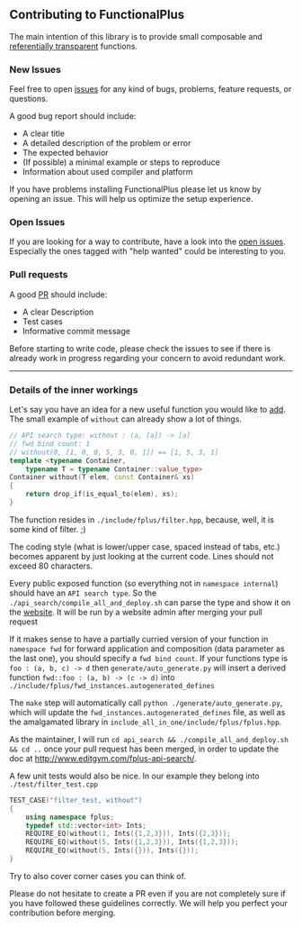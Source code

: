 ## Contributing to FunctionalPlus

The main intention of this library is to provide small composable and [referentially transparent](https://en.wikipedia.org/wiki/Referential_transparency) functions.


### New Issues

Feel free to open [issues](https://github.com/Dobiasd/FunctionalPlus/issues) for any kind of bugs, problems, feature requests, or questions.

A good bug report should include:

- A clear title
- A detailed description of the problem or error
- The expected behavior
- (If possible) a minimal example or steps to reproduce
- Information about used compiler and platform

If you have problems installing FunctionalPlus please let us know by opening an issue. This will help us optimize the setup experience.


### Open Issues

If you are looking for a way to contribute, have a look into the [open issues](https://github.com/Dobiasd/FunctionalPlus/issues). Especially the ones tagged with "help wanted" could be interesting to you.


### Pull requests

A good [PR](https://github.com/Dobiasd/FunctionalPlus/pulls) should include:

- A clear Description
- Test cases
- Informative commit message

Before starting to write code, please check the issues to see if there is already work in progress regarding your concern to avoid redundant work.

------------------------

### Details of the inner workings

Let's say you have an idea for a new useful function you would like to [add](https://github.com/Dobiasd/FunctionalPlus/pulls).
The small example of `without` can already show a lot of things.

```c++
// API search type: without : (a, [a]) -> [a]
// fwd bind count: 1
// without(0, [1, 0, 0, 5, 3, 0, 1]) == [1, 5, 3, 1]
template <typename Container,
    typename T = typename Container::value_type>
Container without(T elem, const Container& xs)
{
    return drop_if(is_equal_to(elem), xs);
}
```

The function resides in `./include/fplus/filter.hpp`, because, well, it is some kind of filter. ;)

The coding style (what is lower/upper case, spaced instead of tabs, etc.) becomes apparent by just looking at the current code. Lines should not exceed 80 characters.

Every public exposed function (so everything not in `namespace internal`) should have an `API search type`. So the `./api_search/compile_all_and_deploy.sh` can parse the type and show it on the [website](http://www.editgym.com/fplus-api-search/). It will be run by a website admin after merging your pull request

If it makes sense to have a partially curried version of your function in `namespace fwd` for forward application and composition (data parameter as the last one), you should specify a `fwd bind count`. If your functions type is `foo : (a, b, c) -> d` then `generate/auto_generate.py` will insert a derived function `fwd::foo : (a, b) -> (c -> d)` into `./include/fplus/fwd_instances.autogenerated_defines` 

The `make` step will automatically call `python ./generate/auto_generate.py`, which will update the `fwd_instances.autogenerated_defines` file, as well as the amalgamated library in `include_all_in_one/include/fplus/fplus.hpp`.

As the maintainer, I will run `cd api_search && ./compile_all_and_deploy.sh && cd ..` once your pull request has been merged, in order to update the doc at http://www.editgym.com/fplus-api-search/.


A few unit tests would also be nice. In our example they belong into `./test/filter_test.cpp`

```c++
TEST_CASE("filter_test, without")
{
    using namespace fplus;
    typedef std::vector<int> Ints;
    REQUIRE_EQ(without(1, Ints({1,2,3})), Ints({2,3}));
    REQUIRE_EQ(without(5, Ints({1,2,3})), Ints({1,2,3}));
    REQUIRE_EQ(without(5, Ints({})), Ints({}));
}
```

Try to also cover corner cases you can think of.

Please do not hesitate to create a PR even if you are not completely sure if you have followed these guidelines correctly. We will help you perfect your contribution before merging.
